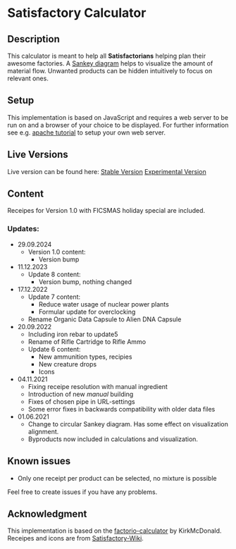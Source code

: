 # Satisfactory Calculator

## Description

This calculator is meant to help all **Satisfactorians** helping plan their awesome factories. A [Sankey diagram](https://en.wikipedia.org/wiki/Sankey_diagram) helps to visualize the amount of material flow. Unwanted products can be hidden intuitively to focus on relevant ones.

## Setup 

This implementation is based on JavaScript and requires a web server to be run on and a browser of your choice to be displayed.
For further information see e.g. [apache tutorial](https://ubuntu.com/tutorials/install-and-configure-apache#1-overview) to setup your own web server.

## Live Versions

Live version can be found here:
[Stable Version](https://tadeaustria.github.io/satisfactory-calculator/calc.html)
[Experimental Version](http://barthler.ddns.net/satisfactory-calculator-experimental/calc.html)

## Content

Receipes for Version 1.0 with FICSMAS holiday special are included.

### Updates:

* 29.09.2024
  * Version 1.0 content:
    * Version bump
* 11.12.2023
  * Update 8 content:
    * Version bump, nothing changed
* 17.12.2022 
  * Update 7 content:
    * Reduce water usage of nuclear power plants
    * Formular update for overclocking
  * Rename Organic Data Capsule to Alien DNA Capsule
* 20.09.2022 
  * Including iron rebar to update5
  * Rename of Rifle Cartridge to Rifle Ammo
  * Update 6 content:
    * New ammunition types, recipies
    * New creature drops
    * Icons
* 04.11.2021 
  * Fixing receipe resolution with manual ingredient
  * Introduction of new *manual* building
  * Fixes of chosen pipe in URL-settings
  * Some error fixes in backwards compatibility with older data files
* 01.06.2021
  * Change to circular Sankey diagram. Has some effect on visualization alignment.
  * Byproducts now included in calculations and visualization.

## Known issues

* Only one receipt per product can be selected, no mixture is possible

Feel free to create issues if you have any problems.

## Acknowledgment

This implementation is based on the [factorio-calculator](https://github.com/KirkMcDonald/kirkmcdonald.github.io) by KirkMcDonald.<br>
Receipes and icons are from [Satisfactory-Wiki](https://satisfactory.wiki.gg).
